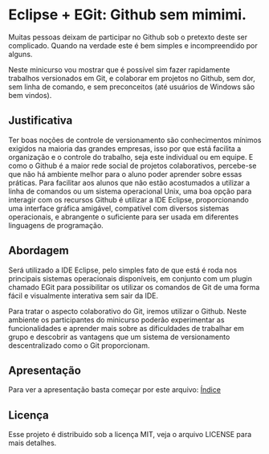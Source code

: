 Eclipse + EGit: Github sem mimimi.
================================

Muitas pessoas deixam de participar no Github sob o pretexto deste ser complicado.
Quando na verdade este é bem simples e incompreendido por alguns.

Neste minicurso vou mostrar que é possível sim fazer rapidamente trabalhos versionados em Git, e
colaborar em projetos no Github, sem dor, sem linha de comando, e sem preconceitos (até usuários de Windows são bem vindos).


Justificativa
-------------

Ter boas noções de controle de versionamento são conhecimentos mínimos exigidos na maioria das grandes empresas, isso por que está facilita a organização e o controle do trabalho, seja este individual ou em equipe. E como o Github é a maior rede social de projetos colaborativos, percebe-se que não há ambiente melhor para o aluno poder aprender sobre essas práticas.
Para facilitar aos alunos que não estão acostumados a utilizar a linha de comandos ou um sistema operacional Unix, uma boa opção para interagir com os recursos Github é utilizar a IDE Eclipse, proporcionando uma interface gráfica amigável, compatível com diversos sistemas operacionais, e abrangente o suficiente para ser usada em diferentes linguagens de programação.


Abordagem
---------

Será utilizado a IDE Eclipse, pelo simples fato de que está é roda nos principais sistemas operacionais disponíveis,
em conjunto com um plugin chamado EGit para possibilitar os utilizar os comandos de Git de uma forma fácil e visualmente interativa sem sair da IDE.

Para tratar o aspecto colaborativo do Git, iremos utilizar o Github.
Neste ambiente os participantes do minicurso poderão experimentar as funcionalidades
e aprender mais sobre as dificuldades de trabalhar em grupo e descobrir as vantagens que um sistema de versionamento
descentralizado como o Git proporcionam.

Apresentação
------------

Para ver a apresentação basta começar por este arquivo: [Índice](docs/README.md)

Licença
-------

Esse projeto é distribuido sob a licença MIT, veja o arquivo LICENSE para mais detalhes.
